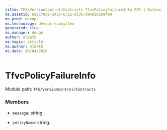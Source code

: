 ```yaml
---
title: TFS/VersionControl/Contracts TfvcPolicyFailureInfo API | Extensions for Visual Studio Team Services
ms.assetid: 6a2c7802-245c-6c52-d335-d848262b9f99
ms.prod: devops
ms.technology: devops-ecosystem
generated: true
ms.manager: douge
author: elbatk
ms.topic: article
ms.author: elbatk
ms.date: 08/04/2016
---
```


# TfvcPolicyFailureInfo

Module path: `TFS/VersionControl/Contracts`


### Members

* `message`: string. 

* `policyName`: string. 

